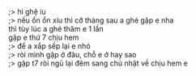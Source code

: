 ;> hi ghệ iu<br>
;> nếu ổn ổn xíu thì cỡ tháng sau a ghé gặp e nha<br>
thì tùy lúc a ghé thăm e 1 lần<br>
gặp e thứ 7 chịu hem<br>
;> để a xắp sếp lại e nhó <br>
;> ròi mình gặp ở đâu, chỗ e ở hay sao<br>
;> gặp t7 ròi ngủ lại đêm sang chủ nhật về chịu hem e
